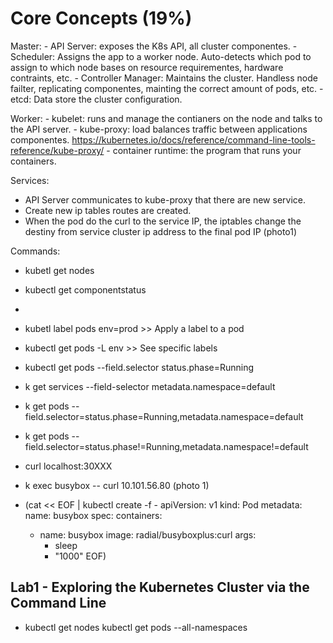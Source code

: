 # Core Concepts (19%)

Master: 
    - API Server: exposes the K8s API, all cluster componentes. 
    - Scheduler: Assigns the app to a worker node. Auto-detects which pod to assign to which node bases on resource requirementes, hardware contraints, etc.
    - Controller Manager: Maintains the cluster. Handless node failter, replicating componentes, mainting the correct amount of pods, etc. 
    - etcd: Data store the cluster configuration. 

Worker: 
    - kubelet: runs and manage the contianers on the node and talks to the API server. 
    - kube-proxy: load balances traffic between applications componentes. https://kubernetes.io/docs/reference/command-line-tools-reference/kube-proxy/
    - container runtime: the program that runs your containers. 

Services: 
- API Server communicates to kube-proxy that there are new service. 
- Create new ip tables routes are created. 
- When the pod do the curl to the service IP, the iptables change the destiny from service cluster ip address to the final pod IP (photo1)

Commands: 
  - kubetl get nodes
  - kubectl get componentstatus
  - 



- kubetl label pods <pod name> env=prod >> Apply a label to a pod 
- kubectl get pods -L env >> See specific labels
- kubectl get pods --field.selector status.phase=Running
- k get services --field-selector metadata.namespace=default
- k get pods --field.selector=status.phase=Running,metadata.namespace=default
- k get pods --field.selector=status.phase!=Running,metadata.namespace!=default
- curl localhost:30XXX
- k exec busybox -- curl 10.101.56.80 (photo 1)
- (cat << EOF | kubectl create -f -
apiVersion: v1
kind: Pod
metadata:
  name: busybox
spec:
  containers:
  - name: busybox
    image: radial/busyboxplus:curl
    args:
    - sleep
    - "1000"
EOF)

## Lab1 - Exploring the Kubernetes Cluster via the Command Line

- kubectl get nodes
kubectl get pods --all-namespaces
